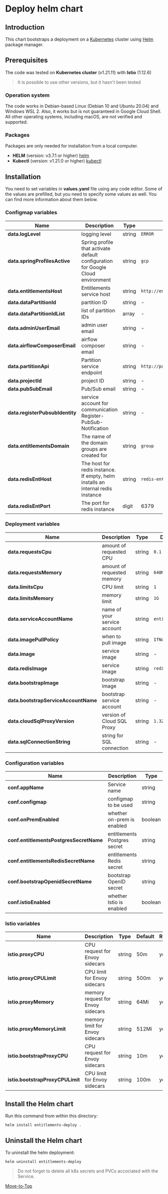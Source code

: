 <!--- Deploy -->

# Deploy helm chart

## Introduction

This chart bootstraps a deployment on a [Kubernetes](https://kubernetes.io) cluster using [Helm](https://helm.sh) package manager.

## Prerequisites

The code was tested on **Kubernetes cluster** (v1.21.11) with **Istio** (1.12.6)
> It is possible to use other versions, but it hasn't been tested

### Operation system

The code works in Debian-based Linux (Debian 10 and Ubuntu 20.04) and Windows WSL 2. Also, it works but is not guaranteed in Google Cloud Shell. All other operating systems, including macOS, are not verified and supported.

### Packages

Packages are only needed for installation from a local computer.

- **HELM** (version: v3.7.1 or higher) [helm](https://helm.sh/docs/intro/install/)
- **Kubectl** (version: v1.21.0 or higher) [kubectl](https://kubernetes.io/docs/tasks/tools/#kubectl)

## Installation

You need to set variables in **values.yaml** file using any code editor. Some of the values are prefilled, but you need to specify some values as well. You can find more information about them below.

### Configmap variables

| Name | Description | Type | Default | Required |
|------|-------------|------|---------|----------|
**data.logLevel** | logging level | string | `ERROR` | yes
**data.springProfilesActive** | Spring profile that activate default configuration for Google Cloud environment | string | `gcp` | yes
**data.entitlementsHost** | Entitlements service host | string | `http://entitlements` | yes
**data.dataPartitionId** | partition ID | string | - | yes
**data.dataPartitionIdList** | list of partition IDs | array | - | yes
**data.adminUserEmail** | admin user email | string | - | yes
**data.airflowComposerEmail** | airflow composer email  | string | - | yes
**data.partitionApi** | Partition service endpoint | string | `http://partition/api/partition/v1/` | yes
**data.projectId** | project ID | string | - | yes
**data.pubSubEmail** | Pub/Sub email | string | - | yes
**data.registerPubsubIdentity** | service account for communication Register-PubSub-Notification | string | - | yes
**data.entitlementsDomain** | The name of the domain groups are created for | string | `group` | yes
**data.redisEntHost** | The host for redis instance. If empty, helm installs an internal redis instance | string | `redis-ent-master` | yes
**data.redisEntPort** | The port for redis instance | digit | 6379 | yes

### Deployment variables

| Name | Description | Type | Default | Required |
|------|-------------|------|---------|----------|
**data.requestsCpu** | amount of requested CPU | string | `0.1` | yes
**data.requestsMemory** | amount of requested memory| string | `640M` | yes
**data.limitsCpu** | CPU limit | string | `1` | yes
**data.limitsMemory** | memory limit | string | `1G` | yes
**data.serviceAccountName** | name of your service account | string | `entitlements` | yes
**data.imagePullPolicy** | when to pull image | string | `IfNotPresent` | yes
**data.image** | service image | string | - | yes
**data.redisImage** | service image | string | `redis:7` | yes
**data.bootstrapImage** | bootstrap image | string | - | yes
**data.bootstrapServiceAccountName** | bootstrap service account | string | - | yes
**data.cloudSqlProxyVersion** | version of Cloud SQL Proxy | string | `1.32.0` | yes
**data.sqlConnectionString** | string for SQL connection | string | - | yes

### Configuration variables

| Name | Description | Type | Default | Required |
|------|-------------|------|---------|----------|
**conf.appName** | Service name | string | `entitlements` | yes
**conf.configmap** | configmap to be used | string | `entitlements-config` | yes
**conf.onPremEnabled** | whether on-prem is enabled | boolean | false | yes
**conf.entitlementsPostgresSecretName** | entitlements Postgres secret | string | `entitlements-postgres-secret` | yes
**conf.entitlementsRedisSecretName** | entitlements Redis secret | string | `entitlements-redis-secret` | yes
**conf.bootstrapOpenidSecretName** | bootstrap OpenID secret | string | `datafier-secret` | yes
**conf.istioEnabled** | whether Istio is enabled | boolean | true | yes

### Istio variables

| Name | Description | Type | Default |Required |
|------|-------------|------|---------|---------|
**istio.proxyCPU** | CPU request for Envoy sidecars | string | 50m | yes
**istio.proxyCPULimit** | CPU limit for Envoy sidecars | string | 500m | yes
**istio.proxyMemory** | memory request for Envoy sidecars | string | 64Mi | yes
**istio.proxyMemoryLimit** | memory limit for Envoy sidecars | string | 512Mi | yes
**istio.bootstrapProxyCPU** | CPU request for Envoy sidecars | string | 10m | yes
**istio.bootstrapProxyCPULimit** | CPU limit for Envoy sidecars | string | 100m | yes

## Install the Helm chart

Run this command from within this directory:

```console
helm install entitlements-deploy .
```

## Uninstall the Helm chart

To uninstall the helm deployment:

```console
helm uninstall entitlements-deploy
```

> Do not forget to delete all k8s secrets and PVCs accociated with the Service.

[Move-to-Top](#deploy-helm-chart)
